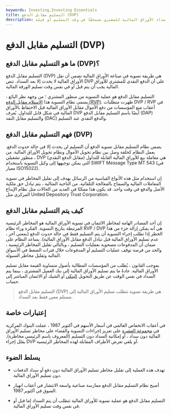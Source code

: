 ```yaml
---
keywords: Investing,Investing Essentials
title: التسليم مقابل الدفع (DVP)
description: التسليم مقابل الدفع هو إجراء تسوية لصناعة الأوراق المالية يكون فيه سداد الأوراق المالية للمشتري مستحقًا في وقت التسليم أو قبله.
---
```


# التسليم مقابل الدفع (DVP)
## ما هو التسليم مقابل الدفع (DVP)؟

التسليم مقابل الدفع (DVP) هي طريقة تسوية في صناعة الأوراق المالية تضمن أن نقل الأوراق المالية لا يحدث إلا بعد السداد. تنص DVP على أن الدفع النقدي للمشتري للأوراق المالية يجب أن يتم قبل أو في نفس وقت تسليم الورقة المالية.

التسليم مقابل الدفع هو عملية التسوية من منظور المشتري ؛ من وجهة نظر البائع ، يسمى نظام التسوية هذا [الاستلام مقابل الدفع (RVP)](/rvp). ظهرت متطلبات DVP / RVP في أعقاب منع المؤسسات من دفع الأموال مقابل الأوراق المالية قبل الاحتفاظ بالأوراق المالية في شكل قابل للتداول. يُعرف DVP أيضًا باسم التسليم مقابل الدفع (DAP) والتسليم مقابل النقد (DAC) والدفع النقدي عند التسليم.

## فهم التسليم مقابل الدفع (DVP)

يضمن نظام التسليم مقابل تسوية الدفع أن التسليم لن يحدث إلا في حالة حدوث الدفع. يعمل النظام كحلقة وصل بين نظام تحويل الأموال ونظام تحويل الأوراق المالية. من منظور تشغيلي ، DVP هي معاملة بيع للأوراق المالية القابلة للتداول (مقابل الدفع النقدي) التي يمكن توجيهها إلى وكيل التسوية باستخدام SWIFT Message Type MT 543 (في معيار ISO15022).

إن استخدام مثل هذه الأنواع القياسية من الرسائل يهدف إلى تقليل المخاطر في تسوية المعاملات المالية والسماح بالمعالجة التلقائية. من الناحية المثالية ، يتم تبادل حق ملكية الأصل والدفع في وقت واحد. قد يكون هذا ممكنًا في العديد من الحالات مثل نظام الإيداع المركزي مثل United Depository Trust Corporation.

## كيف يتم التسليم مقابل الدفع

إن أحد المصادر الهامة لمخاطر الائتمان في تسوية الأوراق المالية هو المخاطر الرئيسية المرتبطة بتاريخ التسوية. الفكرة وراء نظام RVP / DVP هي أنه يمكن إزالة جزء من هذا الخطر إذا تطلب إجراء التسوية أن يتم التسليم فقط في حالة حدوث الدفع (بمعنى آخر ، عدم تسليم الأوراق المالية قبل تبادل الدفع مقابل الأوراق المالية). يساعد النظام على ضمان أن المدفوعات مصحوبة بعمليات التسليم ، وبالتالي تقليل المخاطر الرئيسية ، والحد من فرصة توقف عمليات التسليم أو المدفوعات خلال فترات الضغط في الأسواق المالية وتقليل مخاطر السيولة.

بموجب القانون ، يُطلب من المؤسسات المطالبة بأصول متساوية القيمة مقابل تسليم الأوراق المالية. عادةً ما يتم تسليم الأوراق المالية إلى بنك العميل المشترى ، بينما يتم السداد في نفس الوقت عن طريق التحويل [البنكي](/bankwire) أو الشيك أو الائتمان المباشر إلى حساب.

> التسليم مقابل الدفع (DVP) هي طريقة تسوية تتطلب تسليم الأوراق المالية إلى مستلم معين فقط بعد السداد.

>

## إعتبارات خاصة

في أعقاب الانخفاض العالمي في أسعار الأسهم في أكتوبر 1987 ، عملت البنوك المركزية في [مجموعة العشرة](/groupoften) على تعزيز إجراءات التسوية والقضاء على مخاطر تسليم الأوراق المالية دون سداد ، أو إمكانية السداد دون التسليم (المعروف باسم الرئيسي مخاطرة). يقلل إجراء DVP أو يلغي تعرض الأطراف المقابلة لهذه المخاطر الرئيسية.

## يسلط الضوء

- تهدف هذه العملية إلى تقليل مخاطر تسليم الأوراق المالية دون دفع أو سداد الدفعات دون تسليم الأوراق المالية.

- أصبح نظام التسليم مقابل الدفع ممارسة صناعية واسعة الانتشار في أعقاب انهيار السوق في أكتوبر 1987.

- التسليم مقابل الدفع هو عملية تسوية للأوراق المالية تتطلب أن يتم السداد إما قبل أو في نفس وقت تسليم الأوراق المالية.

